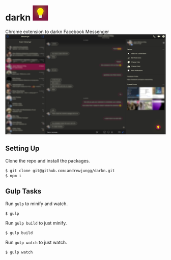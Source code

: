 # darkn ![alt text](https://github.com/andrewjungg/darkn/blob/master/dist/img/icon48.png "darkn Logo")
Chrome extension to darkn Facebook Messenger
![alt text](https://github.com/andrewjungg/darkn/blob/master/dist/img/darknscreenshot.png "darkn Preview Screenshot")


## Setting Up
Clone the repo and install the packages.
```
$ git clone git@github.com:andrewjungg/darkn.git
$ npm i
```


## Gulp Tasks

Run ```gulp``` to minify and watch.
```
$ gulp
```

Run ```gulp build``` to just minify.
```
$ gulp build
```

Run ```gulp watch``` to just watch.
```
$ gulp watch
```
